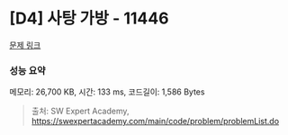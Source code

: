 # [D4] 사탕 가방 - 11446 

[문제 링크](https://swexpertacademy.com/main/code/problem/problemDetail.do?contestProbId=AXdHxTNqC2IDFAS5) 

### 성능 요약

메모리: 26,700 KB, 시간: 133 ms, 코드길이: 1,586 Bytes



> 출처: SW Expert Academy, https://swexpertacademy.com/main/code/problem/problemList.do